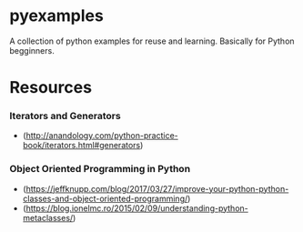 # pyexamples
A collection of python examples for reuse and learning. Basically for Python begginners.

# Resources

### Iterators and Generators
* (http://anandology.com/python-practice-book/iterators.html#generators)

### Object Oriented Programming in Python
* (https://jeffknupp.com/blog/2017/03/27/improve-your-python-python-classes-and-object-oriented-programming/)
* (https://blog.ionelmc.ro/2015/02/09/understanding-python-metaclasses/)

